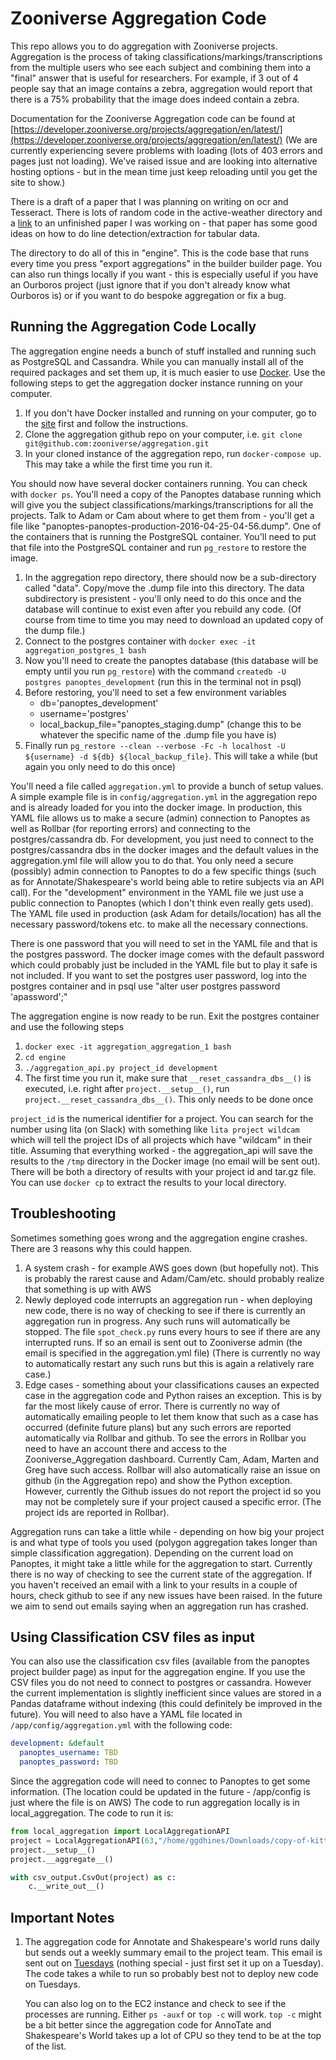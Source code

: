 # Zooniverse Aggregation Code

This repo allows you to do aggregation with Zooniverse projects. Aggregation is the process of taking classifications/markings/transcriptions from the multiple users who see each subject and combining them into a "final" answer that is useful for researchers. 
For example, if 3 out of 4 people say that an image contains a zebra, aggregation would report that there is a 75% probability that the image does indeed contain a zebra.

Documentation for the Zooniverse Aggregation code can be found at [https://developer.zooniverse.org/projects/aggregation/en/latest/](https://developer.zooniverse.org/projects/aggregation/en/latest/) (We are currently experiencing severe problems with loading (lots of 403 errors and pages just not loading). We've raised issue and are looking into alternative hosting options - but in the mean time just keep reloading until you get the site to show.)

There is a draft of a paper that I was planning on writing on ocr and Tesseract. There is lots of random code in the active-weather directory and a [link](https://drive.google.com/open?id=0By-LeWaBxt31ZVBfZ2R6SXl4NWs) to an unfinished paper I was working on - that paper has some good ideas on how to do line detection/extraction for tabular data.

The directory to do all of this in "engine". This is the code base that runs every time you press "export aggregations" in the builder builder page. You can also run things locally if you want - this is especially useful if you have an Ourboros project (just ignore that if you don't already know what Ourboros is) or if you want to do bespoke aggregation or fix a bug.

## Running the Aggregation Code Locally

The aggregation engine needs a bunch of stuff installed and running such as PostgreSQL and Cassandra. While you can manually install all of the required packages and set them up, it is much easier to use [Docker](https://www.docker.com). Use the following steps to get the aggregation docker instance running on your computer.

1. If you don't have Docker installed and running on your computer, go to the [site](https://www.docker.com) first and follow the instructions.
2. Clone the aggregation github repo on your computer, i.e. `git clone git@github.com:zooniverse/aggregation.git`
3. In your cloned instance of the aggregation repo, run `docker-compose up`. This may take a while the first time you run it. 

You should now have several docker containers running. You can check with `docker ps`. You'll need a copy of the Panoptes database running which will give you the subject classifications/markings/transcriptions for all the projects. Talk to Adam or Cam about where to get them from - you'll get a file like "panoptes-panoptes-production-2016-04-25-04-56.dump". One of the containers that is running the PostgreSQL container. You'll need to put that file into the PostgreSQL container and run `pg_restore` to restore the image.

1. In the aggregation repo directory, there should now be a sub-directory called "data". Copy/move the .dump file into this directory. The data subdirectory is presistent - you'll only need to do this once and the database will continue to exist even after you rebuild any code. (Of course from time to time you may need to download an updated copy of the dump file.)
2. Connect to the postgres container with `docker exec -it aggregation_postgres_1 bash`
3. Now you'll need to create the panoptes database (this database will be empty until you run `pg_restore`) with the command `createdb -U postgres panoptes_development` (run this in the terminal not in psql)
4. Before restoring, you'll need to set a few environment variables
    * db='panoptes_development'
    * username='postgres'
    * local_backup_file="panoptes_staging.dump" (change this to be whatever the specific name of the .dump file you have is)
5. Finally run `pg_restore --clean --verbose -Fc -h localhost -U ${username} -d ${db} ${local_backup_file}`. This will take a while (but again you only need to do this once)

You'll need a file called `aggregation.yml` to provide a bunch of setup values. A simple example file is in `config/aggregation.yml` in the aggregation repo and is already loaded for you into the docker image. In production, this YAML file allows us to make a secure (admin) connection to Panoptes as well as Rollbar (for reporting errors) and connecting to the postgres/cassandra db. 
For development, you just need to connect to the postgres/cassandra dbs in the docker images and the default values in the aggregation.yml file will allow you to do that. You only need a secure (possibly) admin connection to Panoptes to do a few specific things (such as for Annotate/Shakespeare's world being able to retire subjects via an API call). 
For the "development" environment in the YAML file we just use a public connection to Panoptes (which I don't think even really gets used). The YAML file used in production (ask Adam for details/location) has all the necessary password/tokens etc. to make all the necessary connections.

There is one password that you will need to set in the YAML file and that is the postgres password. The docker image comes with the default password which could probably just be included in the YAML file but to play it safe is not included. If you want to set the postgres user password, log into the postgres container and in psql use "alter user postgres password 'apassword';"

The aggregation engine is now ready to be run. Exit the postgres container and use the following steps 

1. `docker exec -it aggregation_aggregation_1 bash`
2. `cd engine`
3. `./aggregation_api.py project_id development`
4. The first time you run it, make sure that `__reset_cassandra_dbs__()` is executed, i.e. right after `project.__setup__()`, run `project.__reset_cassandra_dbs__()`. This only needs to be done once

`project_id` is the numerical identifier for a project. You can search for the number using lita (on Slack) with something like `lita project wildcam` which will tell the project IDs of all projects which have "wildcam" in their title. 
Assuming that everything worked - the aggregation_api will save the results to the `/tmp` directory in the Docker image (no email will be sent out). There will be both a directory of results with your project id and tar.gz file. You can use `docker cp` to extract the results to your local directory.

## Troubleshooting

Sometimes something goes wrong and the aggregation engine crashes. There are 3 reasons why this could happen.

1. A system crash - for example AWS goes down (but hopefully not). This is probably the rarest cause and Adam/Cam/etc. should probably realize that something is up with AWS
2. Newly deployed code interrupts an aggregation run - when deploying new code, there is no way of checking to see if there is currently an aggregation run in progress. Any such runs will automatically be stopped. The file `spot_check.py` runs every hours to see if there are any interrupted runs. If so an email is sent out to Zooniverse admin (the email is specified in the aggregation.yml file) (There is currently no way to automatically restart any such runs but this is again a relatively rare case.)
3. Edge cases - something about your classifications causes an expected case in the aggregation code and Python raises an exception. This is by far the most likely cause of error. There is currently no way of automatically emailing people to let them know that such as a case has occurred (definite future plans) but any such errors are reported automatically via Rollbar and github. To see the errors in Rollbar you need to have an account there and access to the Zooniverse_Aggregation dashboard. Currently Cam, Adam, Marten and Greg have such access. Rollbar will also automatically raise an issue on github (in the Aggregation repo) and show the Python exception. However, currently the Github issues do not report the project id so you may not be completely sure if your project caused a specific error. (The project ids are reported in Rollbar).  

Aggregation runs can take a little while - depending on how big your project is and what type of tools you used (polygon aggregation takes longer than simple classification aggregation). Depending on the current load on Panoptes, it might take a little while for the aggregation to start. Currently there is no way of checking to see the current state of the aggregation. If you haven't received an email with a link to your results in a couple of hours, check github to see if any new issues have been raised. In the future we aim to send out emails saying when an aggregation run has crashed.

## Using Classification CSV files as input

You can also use the classification csv files (available from the panoptes project builder page) as input for the aggregation engine. If you use the CSV files you do not need to connect to postgres or cassandra. However the current implementation is slightly inefficient since values are stored in a Pandas dataframe without indexing (this could definitely be improved in the future). You will need to also have a YAML file located in `/app/config/aggregation.yml` with the following code:

```yaml
development: &default
  panoptes_username: TBD
  panoptes_password: TBD
```
  
Since the aggregation code will need to connec to Panoptes to get some information. (The location could be updated in the future - /app/config is just where the file is on AWS) The code to run aggregation locally is in local_aggregation. The code to run it is:

```python
from local_aggregation import LocalAggregationAPI
project = LocalAggregationAPI(63,"/home/ggdhines/Downloads/copy-of-kitteh-zoo-subjects-classifications.csv")
project.__setup__()
project.__aggregate__()

with csv_output.CsvOut(project) as c:
    c.__write_out__()
```

## Important Notes

1. The aggregation code for Annotate and Shakespeare's world runs daily but sends out a weekly summary email to the project team. This email is sent out on [Tuesdays](https://github.com/zooniverse/aggregation/blob/281279b9367167c42920648e03dc65ba3e2be038/engine/text_aggregation.py#L452) (nothing special - just first set it up on a Tuesday). The code takes a while to run so probably best not to deploy new code on Tuesdays.
   
   You can also log on to the EC2 instance and check to see if the processes are running. Either `ps -auxf` or `top -c` will work. `top -c` might be a bit better since the aggregation code for AnnoTate and Shakespeare's World takes up a lot of CPU so they tend to be at the top of the list. 
